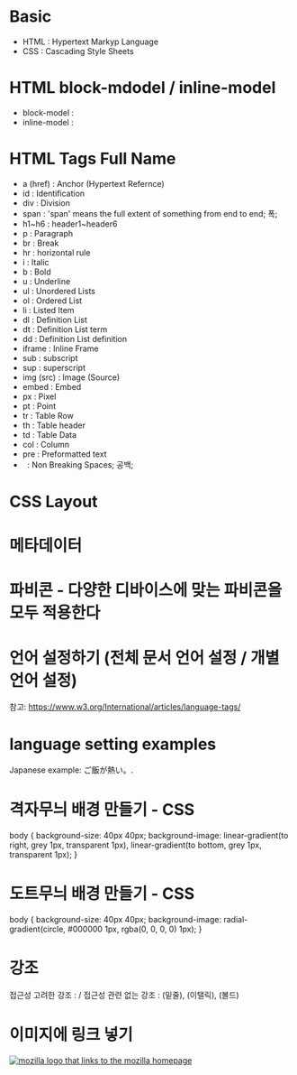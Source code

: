 # Basic 
- HTML : Hypertext Markyp Language 
- CSS : Cascading Style Sheets

# HTML block-mdodel / inline-model 
- block-model : <div> 
- inline-model : <span> 

# HTML Tags Full Name 
- a (href) : Anchor (Hypertext Refernce)
- id	: Identification
- div	: Division
- span : 'span' means the full extent of something from end to end; 폭; 
- h1~h6 : header1~header6
- p : Paragraph
- br : Break
- hr : horizontal rule
- i	: Italic
- b	: Bold
- u	: Underline
- ul	: Unordered Lists
- ol	: Ordered List
- li	: Listed Item
- dl	: Definition List
- dt	: Definition List term
- dd	: Definition List definition
- iframe : Inline Frame 
- sub	: subscript
- sup	: superscript
- img (src) : Image (Source)
- embed : Embed
- px	: Pixel
- pt	: Point
- tr	: Table Row
- th	: Table header
- td	: Table Data
- col	: Column
- pre	: Preformatted text
- &nbsp;	: Non Breaking Spaces; 공백; 

# CSS Layout


# 메타데이터
<meta charset="utf-8">
<meta name="author" content="Chris Mills">
<meta name="description" content="The MDN Learning Area aims to provide
complete beginners to the Web with all they need to know to get
started with developing web sites and applications.">

<meta property="og:image" content="https://developer.cdn.mozilla.net/static/img/opengraph-logo.dc4e08e2f6af.png">

<meta property="og:description" content="The Mozilla Developer Network (MDN) provides
information about Open Web technologies including HTML, CSS, and APIs for both Web sites
and HTML5 Apps. It also documents Mozilla products, like Firefox OS.">
<meta property="og:title" content="Mozilla Developer Network">
<meta name="twitter:title" content="Mozilla Developer Network">
<link rel="shortcut icon" href="favicon.ico" type="image/x-icon">

# 파비콘 - 다양한 디바이스에 맞는 파비콘을 모두 적용한다 
<!-- third-generation iPad with high-resolution Retina display: -->
<link rel="apple-touch-icon-precomposed" sizes="144x144" href="https://developer.cdn.mozilla.net/static/img/favicon144.a6e4162070f4.png">
<!-- iPhone with high-resolution Retina display: -->
<link rel="apple-touch-icon-precomposed" sizes="114x114" href="https://developer.cdn.mozilla.net/static/img/favicon114.0e9fabd44f85.png">
<!-- first- and second-generation iPad: -->
<link rel="apple-touch-icon-precomposed" sizes="72x72" href="https://developer.cdn.mozilla.net/static/img/favicon72.8ff9d87c82a0.png">
<!-- non-Retina iPhone, iPod Touch, and Android 2.1+ devices: -->
<link rel="apple-touch-icon-precomposed" href="https://developer.cdn.mozilla.net/static/img/favicon57.a2490b9a2d76.png">
<!-- basic favicon -->
<link rel="shortcut icon" href="https://developer.cdn.mozilla.net/static/img/favicon32.e02854fdcf73.png">


# 언어 설정하기 (전체 문서 언어 설정 / 개별 언어 설정) 
참고: https://www.w3.org/International/articles/language-tags/
<!DOCTYPE html>
<html lang="en-US">
  <head>
    <meta charset="utf-8">
    <title>language setting examples</title>
  </head>
  <body>
    <h1>language setting examples</h1>
    <p>Japanese example: <span lang="jp">ご飯が熱い。</span>.</p>
  </body>
</html>

# 격자무늬 배경 만들기 - CSS
body {
  background-size: 40px 40px;
  background-image:
    linear-gradient(to right, grey 1px, transparent 1px),
    linear-gradient(to bottom, grey 1px, transparent 1px);
}

# 도트무늬 배경 만들기 - CSS
body {
  background-size: 40px 40px;
  background-image: radial-gradient(circle, #000000 1px, rgba(0, 0, 0, 0) 1px);
}

# 강조
접근성 고려한 강조 : <em></em> / <strong></strong>
접근성 관련 없는 강조 : <u></u>(밑줄), <i></i>(이탤릭), <b></b>(볼드)

# 이미지에 링크 넣기 
<a href="https://www.mozilla.org/en-US/">
  <img src="mozilla-image.png" alt="mozilla logo that links to the mozilla homepage">
</a>
